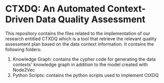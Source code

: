 # CTXDQ: An Automated Context-Driven Data Quality Assessment

This repository contains the files related to the implementation of our research entitled CTXDQ which is a tool that retrieve the relevant quality assessment plan based on the data context information. It contains the following folders:

1. Knowledge Graph: contains the cypher code for generating the data contexts' knowledge graph in addition to the model created with Node2Vec
2. Python Scripts: contains the python scripts used to implement CtXDQ
